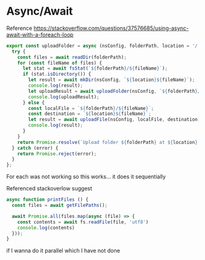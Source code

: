 # Async/Await

Reference https://stackoverflow.com/questions/37576685/using-async-await-with-a-foreach-loop

```js
export const uploadFolder = async (nsConfig, folderPath, location = '/') => {
  try {
    const files = await readDir(folderPath);
    for (const fileName of files) {
      let stat = await fsStat(`${folderPath}/${fileName}`);
      if (stat.isDirectory()) {
        let result = await mkDir(nsConfig, `${location}${fileName}`);
        console.log(result);
        let uploadResult = await uploadFolder(nsConfig, `${folderPath}/${fileName}`, `${location}${fileName}/`);
        console.log(uploadResult);
      } else {
        const localFile = `${folderPath}/${fileName}`;
        const destination = `${location}${fileName}`;
        let result = await uploadFile(nsConfig, localFile, destination);
        console.log(result);
      }
    }
    return Promise.resolve(`Upload folder ${folderPath} at ${location} success!`);
  } catch (error) {
    return Promise.reject(error);
  }
};
```

For each was not working so this works... it does it sequentially

Referenced stackoverlow suggest 

```js
async function printFiles () {
  const files = await getFilePaths();

  await Promise.all(files.map(async (file) => {
    const contents = await fs.readFile(file, 'utf8')
    console.log(contents)
  }));
}
```
if I wanna do it parallel which I have not done

